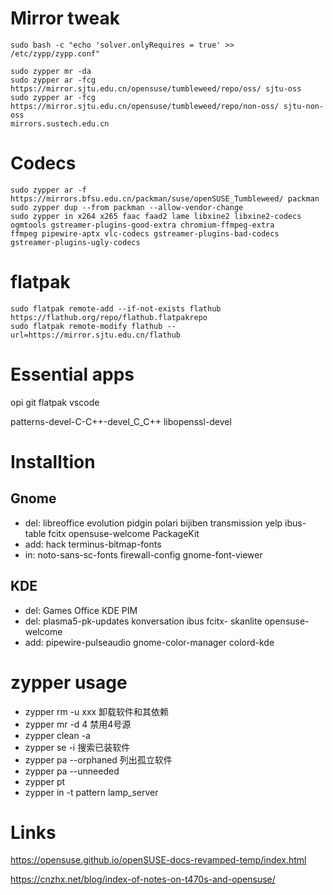 # Mirror tweak

```shell
sudo bash -c "echo 'solver.onlyRequires = true' >> /etc/zypp/zypp.conf"

sudo zypper mr -da
sudo zypper ar -fcg https://mirror.sjtu.edu.cn/opensuse/tumbleweed/repo/oss/ sjtu-oss
sudo zypper ar -fcg https://mirror.sjtu.edu.cn/opensuse/tumbleweed/repo/non-oss/ sjtu-non-oss
mirrors.sustech.edu.cn
```

# Codecs

```shell
sudo zypper ar -f https://mirrors.bfsu.edu.cn/packman/suse/openSUSE_Tumbleweed/ packman
sudo zypper dup --from packman --allow-vendor-change
sudo zypper in x264 x265 faac faad2 lame libxine2 libxine2-codecs ogmtools gstreamer-plugins-good-extra chromium-ffmpeg-extra
ffmpeg pipewire-aptx vlc-codecs gstreamer-plugins-bad-codecs gstreamer-plugins-ugly-codecs
```

# flatpak

```shell
sudo flatpak remote-add --if-not-exists flathub https://flathub.org/repo/flathub.flatpakrepo
sudo flatpak remote-modify flathub --url=https://mirror.sjtu.edu.cn/flathub
```

# Essential apps

opi git flatpak vscode 

patterns-devel-C-C++-devel_C_C++ libopenssl-devel

# Installtion

## Gnome
- del: libreoffice evolution pidgin polari bijiben transmission yelp ibus-table fcitx opensuse-welcome PackageKit 
- add: hack terminus-bitmap-fonts 
- in: noto-sans-sc-fonts firewall-config gnome-font-viewer

## KDE
- del: Games Office KDE PIM
- del: plasma5-pk-updates konversation ibus fcitx- skanlite opensuse-welcome
- add: pipewire-pulseaudio gnome-color-manager colord-kde

# zypper usage
- zypper rm -u xxx 卸载软件和其依赖
- zypper mr -d 4 禁用4号源
- zypper clean -a
- zypper se -i 搜索已装软件
- zypper pa --orphaned 列出孤立软件
- zypper pa --unneeded
- zypper pt
- zypper in -t pattern lamp_server

# Links

<https://opensuse.github.io/openSUSE-docs-revamped-temp/index.html>

<https://cnzhx.net/blog/index-of-notes-on-t470s-and-opensuse/>

